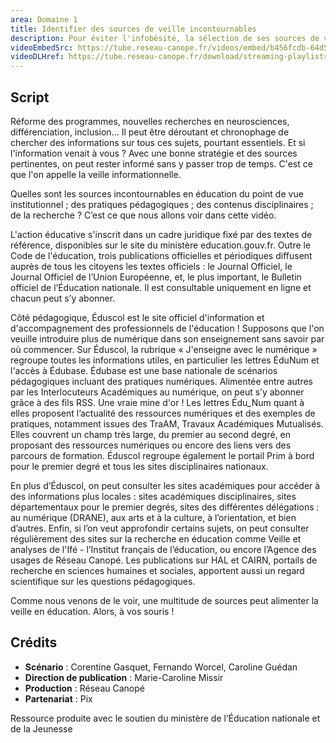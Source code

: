 ```yaml
---
area: Domaine 1
title: Identifier des sources de veille incontournables
description: Pour éviter l'infobésité, la sélection de ses sources de veille est primordial. Dans cette vidéo, quelques sources de veille importantes de la sphère éducative qui peuvent vous intéresser !
videoEmbedSrc: https://tube.reseau-canope.fr/videos/embed/b456fcdb-64d5-425e-8ff2-c023e9cb9543
videoDLHref: https://tube.reseau-canope.fr/download/streaming-playlists/hls/videos/b456fcdb-64d5-425e-8ff2-c023e9cb9543-1080-fragmented.mp4
---
```


## Script
Réforme des programmes, nouvelles recherches en neurosciences, différenciation, inclusion... Il peut être déroutant et chronophage de chercher des informations sur tous ces sujets, pourtant essentiels. Et si l'information venait à vous ? Avec une bonne stratégie et des sources pertinentes, on peut rester informé sans y passer trop de temps. C'est ce que l'on appelle la veille informationnelle.

Quelles sont les sources incontournables en éducation du point de vue 
institutionnel ; 
des pratiques pédagogiques ; 
des contenus disciplinaires ; 
de la recherche ?
C’est ce que nous allons voir dans cette vidéo.

L'action éducative s'inscrit dans un cadre juridique fixé par des textes de référence, disponibles sur le site du ministère education.gouv.fr. Outre le Code de l'éducation, trois publications officielles et périodiques diffusent auprès de tous les citoyens les textes officiels : le Journal Officiel, le Journal Officiel de l’Union Européenne, et, le plus important, le Bulletin officiel de l’Éducation nationale. Il est consultable uniquement en ligne et chacun peut s’y abonner.

Côté pédagogique, Éduscol est le site officiel d'information et d'accompagnement des professionnels de l'éducation ! Supposons que l'on veuille introduire plus de numérique dans son enseignement sans savoir par où commencer. Sur Éduscol, la rubrique « J'enseigne avec le numérique » regroupe toutes les informations utiles, en particulier les lettres ÉduNum et l'accès à Édubase. Édubase est une base nationale de scénarios pédagogiques incluant des pratiques numériques. Alimentée entre autres par les Interlocuteurs Académiques au numérique, on peut s’y abonner grâce à des fils RSS. Une vraie mine d'or !
Les lettres Édu_Num quant à elles proposent l’actualité des ressources numériques et des exemples de pratiques, notamment issues des TraAM, Travaux Académiques Mutualisés. Elles couvrent un champ très large, du premier au second degré, en proposant des ressources numériques ou encore des liens vers des parcours de formation. Éduscol regroupe également le portail Prim à bord pour le premier degré et tous les sites disciplinaires nationaux. 

En plus d’Éduscol, on peut consulter les sites académiques pour accéder à des informations plus locales : sites académiques disciplinaires, sites départementaux pour le premier degrés, sites des différentes délégations : au numérique (DRANE), aux arts et à la culture, à l’orientation, et bien d’autres. Enfin, si l’on veut approfondir certains sujets, on peut consulter régulièrement des sites sur la recherche en éducation comme Veille et analyses de l'Ifé - l’Institut français de l’éducation, ou encore l’Agence des usages de Réseau Canopé. Les publications sur HAL et CAIRN, portails de recherche en sciences humaines et sociales,  apportent aussi un regard scientifique sur les questions pédagogiques.

Comme nous venons de le voir, une multitude de sources peut alimenter la veille en éducation. Alors, à vos souris !


## Crédits
- **Scénario** : Corentine Gasquet, Fernando Worcel, Caroline Guédan
- **Direction de publication** : Marie-Caroline Missir
- **Production** : Réseau Canopé
- **Partenariat** : Pix

Ressource produite avec le soutien du ministère de l’Éducation nationale et de la Jeunesse

